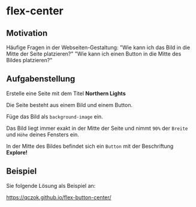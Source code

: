 # flex-center

## Motivation
Häufige Fragen in der Webseiten-Gestaltung:
"Wie kann ich das Bild in die Mitte der Seite platzieren?"
"Wie kann ich einen Button in die Mitte des Bildes platzieren?"

## Aufgabenstellung
Erstelle eine Seite mit dem Titel **Northern Lights**

Die Seite besteht aus einem Bild und einem Button.

Füge das Bild als `background-image` ein.

Das Bild liegt immer exakt in der Mitte der Seite und nimmt `90%` der `Breite` und `Höhe` deines Fensters ein.

In der Mitte des Bildes befindet sich ein `Button` mit der Beschriftung **Explore!**

## Beispiel
Sie folgende Lösung als Beispiel an:

https://qczok.github.io/flex-button-center/
